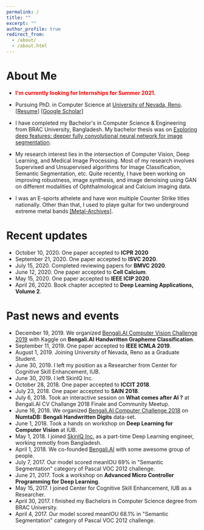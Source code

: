 ```yaml
---
permalink: /
title: ""
excerpt: ""
author_profile: true
redirect_from: 
  - /about/
  - /about.html
---
```


# About Me
* <span style="color:red">**I'm currently looking for Internships for Summer 2021.**</span>

* Pursuing PhD. in Computer Science at [University of Nevada, Reno](https://www.unr.edu/). [[Resume](https://sharifamit.com/files/Sharif_Amit_Kamran_Resume_2020.pdf)] [[Google Scholar](https://scholar.google.com/citations?user=DW0hlZsAAAAJ)]
* I have completed my Bachelor's in Computer Science & Engineering from BRAC University, Bangladesh. My bachelor thesis was on [Exploring deep features: deeper fully convolutional neural network for image segmentation](http://dspace.bracu.ac.bd/xmlui/handle/10361/8112).
* My research interest lies in the intersection of Computer Vision, Deep Learning, and Medical Image Processing. Most of my research involves Supervised and Unsupervised algorithms for Image Classification, Semantic Segmentation, etc. Quite recently, I have been working on improving robustness, image synthesis, and image denoising using GAN on different modalities of Ophthalmological and Calcium imaging data.
* I was an E-sports athelete and have won multiple Counter Strike titles nationally. Other than that, I used to playe guitar for two underground extreme metal bands [[Metal-Archives]](https://www.metal-archives.com/artists/Amit/413572).

# Recent updates
* October 10, 2020. One paper accepted to <b> ICPR 2020 </b>
* September 21, 2020. One paper accepted to <b>ISVC 2020</b>.
* July 15, 2020. Completed reviewing papers for <b>BMVC 2020</b>.
* June 12, 2020. One paper accepted to <b>Cell Calcium</b>.
* May 15, 2020. One paper accepted to <b>IEEE ICIP 2020</b>.
* April 26, 2020. Book chapter accepted to <b>Deep Learning Applications, Volume 2</b>.

# Past news and events
* December 19, 2019. We organized [Bengali.AI Computer Vision Challenge 2019](https://www.kaggle.com/c/bengaliai-cv19) with Kaggle on <b>Bengali.AI Handwritten Grapheme Classification</b>.
* September 11, 2019. One paper accepted to <b>IEEE ICMLA 2019</b>.
* August 1, 2019. Joining University of Nevada, Reno as a Graduate Student.
* June 30, 2019. I left my position as a Researcher from Center for Cognitive Skill Enhancement, IUB.
* June 30, 2019. I left SkinIQ Inc.
* October 28, 2018. One paper accepted to <b>ICCIT 2018</b>.
* July 23, 2018. One paper accepted to <b>SAIN 2018</b>.
* July 6, 2018. Took an interactive session on <b>What comes after AI ?</b> at Bengali.AI CV Challange 2018 Finale and Community Meetup.
* June 16, 2018. We organized [Bengali.AI Computer Challenge 2018](https://www.kaggle.com/c/numta) on <b>NumtaDB: Bengali Handwritten Digits</b> data-set.
* June 1, 2018. Took a hands on workshop on <b>Deep Learning for Computer Vision</b> at IUB.
* May 1, 2018. I joined [SkinIQ Inc.](https://www.skiniqinc.com/) as a part-time Deep Learning engineer, working remotly from Bangladesh.
* April 1, 2018. We co-founded [Bengali.AI](https://people.bengali.ai/) with some awesome group of people.
* July 7, 2017. Our model scored meanIOU 69% in "Semantic Segmentation" category of Pascal VOC 2012 challenge.
* June 21, 2017. Took a workshop on <b>Advanced Micro Controller Programming for Deep Learning</b>.
* May 15, 2017. I joined Center for Cognitive Skill Enhancement, IUB as a Researcher.
* April 30, 2017. I finished my Bachelors in Computer Science degree from BRAC University.
* April 4, 2017. Our model scored meanIOU 68.1% in "Semantic Segmentation" category of Pascal VOC 2012 challenge.
